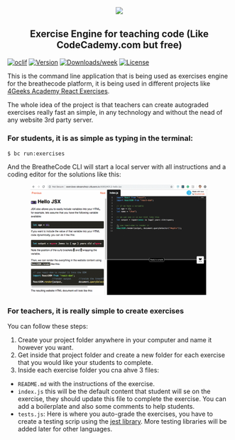 <p align="center">
  <img src="https://assets.breatheco.de/apis/img/images.php?blob&random&cat=icon&tags=breathecode,128">
</p>

<p>
    <h2 align="center"> Exercise Engine for teaching code (Like CodeCademy.com but free) </h2>
</p>

[![oclif](https://img.shields.io/badge/cli-oclif-brightgreen.svg)](https://oclif.io)
[![Version](https://img.shields.io/npm/v/bc-exercise-cli.svg)](https://npmjs.org/package/bc-exercise-cli)
[![Downloads/week](https://img.shields.io/npm/dw/bc-exercise-cli.svg)](https://npmjs.org/package/bc-exercise-cli)
[![License](https://img.shields.io/npm/l/bc-exercise-cli.svg)](https://github.com/alesanchezr/bc-exercise-cli/blob/master/package.json)

This is the command line application that is being used as exercises engine for the breathecode platform, it is being used in different projects like [4Geeks Academy React Exercises](https://github.com/4GeeksAcademy/react-exercises).

The whole idea of the project is that teachers can create autograded exercises really fast an simple, in any technology and without the nead of any website 3rd party server.

### For students, it is as simple as typing in the terminal:
```
$ bc run:exercises
```
And the BreatheCode CLI will start a local server with all instructions and a coding editor for the solutions like this:

<p align="center">
  <img width="400px" src="https://raw.githubusercontent.com/breatheco-de/bc-exercise-cli-plugin/master/preview.gif">
</p>

### For teachers, it is really simple to create exercises

You can follow these steps:
1. Create your project folder anywhere in your computer and name it however you want.
2. Get inside that project folder and create a new folder for each exercise that you would like your students to complete.
3. Inside each exercise folder you cna ahve 3 files:
  - `README.md` with the instructions of the exercise.
  - `index.js` this will be the default content that student will se on the exercise, they should update this file to complete the exercise. You can add a boilerplate and also some comments to help students.
  - `tests.js`: Here is where you auto-grade the exercises, you have to create a testing scrip using the [jest library](https://jestjs.io/). More testing libraries will be added later for other languages.
